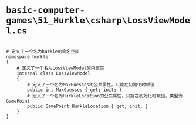 # `basic-computer-games\51_Hurkle\csharp\LossViewModel.cs`

```

# 定义了一个名为hurkle的命名空间
namespace hurkle
{
    # 定义了一个名为LossViewModel的内部类
    internal class LossViewModel
    {
        # 定义了一个名为MaxGuesses的公共属性，只能在初始化时赋值
        public int MaxGuesses { get; init; }
        # 定义了一个名为HurkleLocation的公共属性，只能在初始化时赋值，类型为GamePoint
        public GamePoint HurkleLocation { get; init; }
    }
}

```